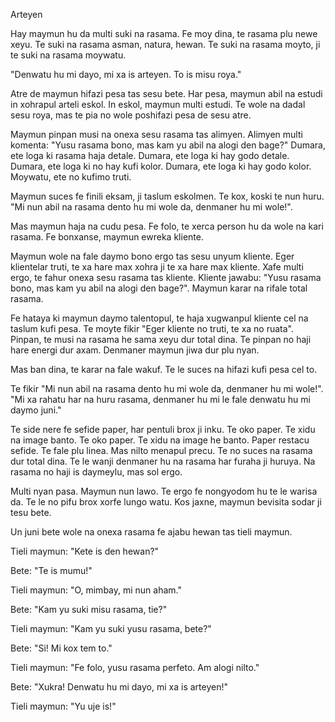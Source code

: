 Arteyen

Hay maymun hu da multi suki na rasama.
Fe moy dina, te rasama plu newe xeyu.
Te suki na rasama asman, natura, hewan.
Te suki na rasama moyto, ji te suki na rasama moywatu.

"Denwatu hu mi dayo, mi xa is arteyen. To is misu roya."

Atre de maymun hifazi pesa tas sesu bete.
Har pesa, maymun abil na estudi in xohrapul arteli eskol.
In eskol, maymun multi estudi.
Te wole na dadal sesu roya, mas te pia no wole poshifazi pesa de sesu atre.

Maymun pinpan musi na onexa sesu rasama tas alimyen.
Alimyen multi komenta: "Yusu rasama bono, mas kam yu abil na alogi den bage?"
Dumara, ete loga ki rasama haja detale.
Dumara, ete loga ki hay godo detale.
Dumara, ete loga ki no hay kufi kolor.
Dumara, ete loga ki hay godo kolor.
Moywatu, ete no kufimo truti.

Maymun suces fe finili eksam, ji taslum eskolmen.
Te kox, koski te nun huru.
"Mi nun abil na rasama dento hu mi wole da, denmaner hu mi wole!".

Mas maymun haja na cudu pesa.
Fe folo, te xerca person hu da wole na kari rasama.
Fe bonxanse, maymun ewreka kliente.

Maymun wole na fale daymo bono ergo tas sesu unyum kliente.
Eger klientelar truti, te xa hare max xohra ji te xa hare max kliente.
Xafe multi ergo, te fahur onexa sesu rasama tas kliente.
Kliente jawabu: "Yusu rasama bono, mas kam yu abil na alogi den bage?".
Maymun karar na rifale total rasama.

Fe hataya ki maymun daymo talentopul, te haja xugwanpul kliente cel na taslum kufi pesa.
Te moyte fikir "Eger kliente no truti, te xa no ruata".
Pinpan, te musi na rasama he sama xeyu dur total dina.
Te pinpan no haji hare energi dur axam.
Denmaner maymun jiwa dur plu nyan.

Mas ban dina, te karar na fale wakuf.
Te le suces na hifazi kufi pesa cel to.

Te fikir "Mi nun abil na rasama dento hu mi wole da, denmaner hu mi wole!".
"Mi xa rahatu har na huru rasama, denmaner hu mi le fale denwatu hu mi daymo juni."

Te side nere fe sefide paper, har pentuli brox ji inku.
Te oko paper.
Te xidu na image banto.
Te oko paper.
Te xidu na image he banto.
Paper restacu sefide.
Te fale plu linea.
Mas nilto menapul precu.
Te no suces na rasama dur total dina.
Te le wanji denmaner hu na rasama har furaha ji huruya.
Na rasama no haji is daymeylu, mas sol ergo.

Multi nyan pasa.
Maymun nun lawo.
Te ergo fe nongyodom hu te le warisa da.
Te le no pifu brox xorfe lungo watu.
Kos jaxne, maymun bevisita sodar ji tesu bete.

Un juni bete wole na onexa rasama fe ajabu hewan tas tieli maymun.

Tieli maymun: "Kete is den hewan?"

Bete: "Te is mumu!"

Tieli maymun: "O, mimbay, mi nun aham."

Bete: "Kam yu suki misu rasama, tie?"

Tieli maymun: "Kam yu suki yusu rasama, bete?"

Bete: "Si! Mi kox tem to."

Tieli maymun: "Fe folo, yusu rasama perfeto. Am alogi nilto."

Bete: "Xukra! Denwatu hu mi dayo, mi xa is arteyen!"

Tieli maymun: "Yu uje is!"